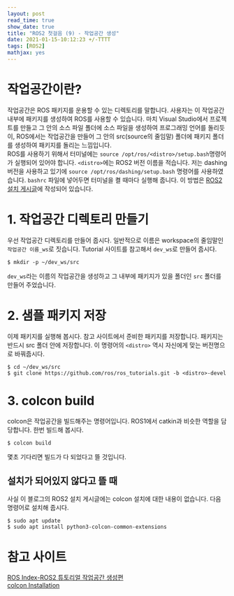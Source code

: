 ```yaml
---
layout: post
read_time: true
show_date: true
title: "ROS2 첫걸음 (9) - 작업공간 생성"
date: 2021-01-15-10:12:23 +/-TTTT
tags: [ROS2]
mathjax: yes
---
```

# 작업공간이란?
작업공간은 ROS 패키지를 운용할 수 있는 디렉토리를 말합니다. 사용자는 이 작업공간 내부에 패키지를 생성하여 ROS를 사용할 수 있습니다. 마치 Visual Studio에서 프로젝트를 만들고 그 안의 소스 파일 폴더에 소스 파일을 생성하여 프로그래밍 언어를 돌리듯이, ROS에서는 작업공간을 만들어 그 안의 src(source의 줄임말) 폴더에 패키지 폴더를 생성하여 패키지를 돌리는 느낌입니다.  
ROS를 사용하기 위해서 터미널에는 `source /opt/ros/<distro>/setup.bash`명령어가 실행되어 있어야 합니다. `<distro>`에는 ROS2 버전 이름을 적습니다. 저는 dashing 버전을 사용하고 있기에 `source /opt/ros/dashing/setup.bash` 명령어를 사용하였습니다. `bashrc` 파일에 넣어두면 터미널을 켤 때마다 실행해 줍니다. 이 방법은 [ROS2 설치 게시글](https://refstop.github.io/posts/ros2-install/)에 작성되어 있습니다.

# 1. 작업공간 디렉토리 만들기
우선 작업공간 디렉토리를 만들어 줍시다. 일반적으로 이름은 workspace의 줄임말인 `작업공간 이름_ws`로 짓습니다. Tutorial 사이트를 참고해서 `dev_ws`로 만들어 줍시다.
```
$ mkdir -p ~/dev_ws/src
```
`dev_ws`라는 이름의 작업공간을 생성하고 그 내부에 패키지가 있을 폴더인 `src` 폴더를 만들어 주었습니다. 
# 2. 샘플 패키지 저장
이제 패키지를 실행해 봅시다. 참고 사이트에서 준비한 패키지를 저장합니다. 패키지는 반드시 src 폴더 안에 저장합니다. 이 명령어의 `<distro>` 역시 자신에게 맞는 버전명으로 바꿔줍시다.
```
$ cd ~/dev_ws/src
$ git clone https://github.com/ros/ros_tutorials.git -b <distro>-devel
```

# 3. colcon build
colcon은 작업공간을 빌드해주는 명령어입니다. ROS1에서 catkin과 비슷한 역할을 담당합니다. 한번 빌드해 봅시다.
```
$ colcon build
```
몇초 기다리면 빌드가 다 되었다고 뜰 것입니다.

## 설치가 되어있지 않다고 뜰 때
사실 이 블로그의 ROS2 설치 게시글에는 colcon 설치에 대한 내용이 없습니다. 다음 명령어로 설치해 줍시다.
```
$ sudo apt update
$ sudo apt install python3-colcon-common-extensions
```

# 참고 사이트
[ROS Index-ROS2 튜토리얼 작업공간 생성편](https://index.ros.org/doc/ros2/Tutorials/Workspace/Creating-A-Workspace/)  
[colcon Installation](https://colcon.readthedocs.io/en/released/user/installation.html)
